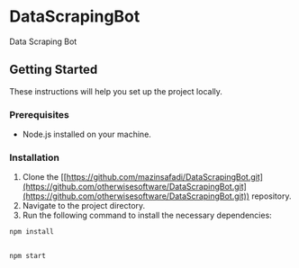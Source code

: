 # DataScrapingBot
Data Scraping Bot

## Getting Started

These instructions will help you set up the project locally.

### Prerequisites

- Node.js installed on your machine.

### Installation

1. Clone the [[https://github.com/mazinsafadi/DataScrapingBot.git](https://github.com/otherwisesoftware/DataScrapingBot.git](https://github.com/otherwisesoftware/DataScrapingBot.git)) repository.
2. Navigate to the project directory.
3. Run the following command to install the necessary dependencies:
```bash
npm install


npm start


